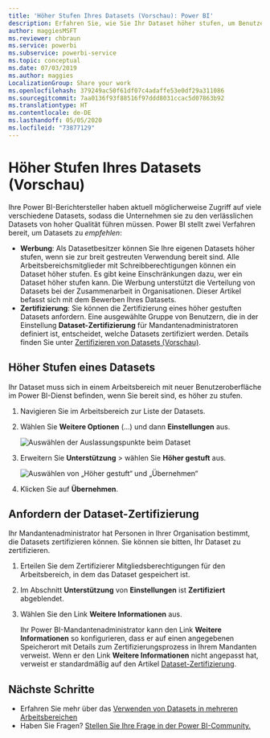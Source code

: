 ```yaml
---
title: 'Höher Stufen Ihres Datasets (Vorschau): Power BI'
description: Erfahren Sie, wie Sie Ihr Dataset höher stufen, um Benutzer im Unternehmen zu verlässlichen Datasets von hoher Qualität zu führen.
author: maggiesMSFT
ms.reviewer: chbraun
ms.service: powerbi
ms.subservice: powerbi-service
ms.topic: conceptual
ms.date: 07/03/2019
ms.author: maggies
LocalizationGroup: Share your work
ms.openlocfilehash: 379249ac50f61df07c4adaffe53e0df29a311086
ms.sourcegitcommit: 7aa0136f93f88516f97ddd8031ccac5d07863b92
ms.translationtype: HT
ms.contentlocale: de-DE
ms.lasthandoff: 05/05/2020
ms.locfileid: "73877129"
---
```

# <a name="promote-your-dataset-preview"></a>Höher Stufen Ihres Datasets (Vorschau)

Ihre Power BI-Berichtersteller haben aktuell möglicherweise Zugriff auf viele verschiedene Datasets, sodass die Unternehmen sie zu den verlässlichen Datasets von hoher Qualität führen müssen. Power BI stellt zwei Verfahren bereit, um Datasets zu *empfehlen*:

- **Werbung**: Als Datasetbesitzer können Sie Ihre eigenen Datasets höher stufen, wenn sie zur breit gestreuten Verwendung bereit sind. Alle Arbeitsbereichsmitglieder mit Schreibberechtigungen können ein Dataset höher stufen. Es gibt keine Einschränkungen dazu, wer ein Dataset höher stufen kann. Die Werbung unterstützt die Verteilung von Datasets bei der Zusammenarbeit in Organisationen. Dieser Artikel befasst sich mit dem Bewerben Ihres Datasets.
- **Zertifizierung**: Sie können die Zertifizierung eines höher gestuften Datasets anfordern. Eine ausgewählte Gruppe von Benutzern, die in der Einstellung **Dataset-Zertifizierung** für Mandantenadministratoren definiert ist, entscheidet, welche Datasets zertifiziert werden. Details finden Sie unter [Zertifizieren von Datasets (Vorschau)](service-datasets-certify.md).

## <a name="promote-a-dataset"></a>Höher Stufen eines Datasets

Ihr Dataset muss sich in einem Arbeitsbereich mit neuer Benutzeroberfläche im Power BI-Dienst befinden, wenn Sie bereit sind, es höher zu stufen.

1. Navigieren Sie im Arbeitsbereich zur Liste der Datasets.
 
1. Wählen Sie **Weitere Optionen** (...) und dann **Einstellungen** aus.

    ![Auswählen der Auslassungspunkte beim Dataset](media/service-datasets-certify-promote/power-bi-dataset-settings.png)

1. Erweitern Sie **Unterstützung** > wählen Sie **Höher gestuft** aus.

    ![Auswählen von „Höher gestuft“ und „Übernehmen“](media/service-datasets-certify-promote/power-bi-dataset-promoted-endorsement.png)

1. Klicken Sie auf **Übernehmen**.

## <a name="request-dataset-certification"></a>Anfordern der Dataset-Zertifizierung

Ihr Mandantenadministrator hat Personen in Ihrer Organisation bestimmt, die Datasets zertifizieren können. Sie können sie bitten, Ihr Dataset zu zertifizieren.

1. Erteilen Sie dem Zertifizierer Mitgliedsberechtigungen für den Arbeitsbereich, in dem das Dataset gespeichert ist.

1. Im Abschnitt **Unterstützung** von **Einstellungen** ist **Zertifiziert** abgeblendet.

1. Wählen Sie den Link **Weitere Informationen** aus.

    Ihr Power BI-Mandantenadministrator kann den Link **Weitere Informationen** so konfigurieren, dass er auf einen angegebenen Speicherort mit Details zum Zertifizierungsprozess in Ihrem Mandanten verweist.   Wenn er den Link **Weitere Informationen** nicht angepasst hat, verweist er standardmäßig auf den Artikel [Dataset-Zertifizierung](service-datasets-certify.md).

## <a name="next-steps"></a>Nächste Schritte

* Erfahren Sie mehr über das [Verwenden von Datasets in mehreren Arbeitsbereichen](service-datasets-across-workspaces.md)
* Haben Sie Fragen? [Stellen Sie Ihre Frage in der Power BI-Community.](https://community.powerbi.com/)

